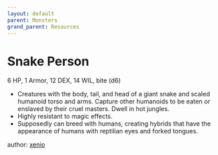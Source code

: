 ```yaml
---
layout: default
parent: Monsters
grand_parent: Resources
---
```


# Snake Person
6 HP, 1 Armor, 12 DEX, 14 WIL, bite (d6)
-   Creatures with the body, tail, and head of a giant snake and scaled
    humanoid torso and arms. Capture other humanoids to be eaten or
    enslaved by their cruel masters. Dwell in hot jungles.
-   Highly resistant to magic effects.
-   Supposedly can breed with humans, creating hybrids that have the
    appearance of humans with reptilian eyes and forked tongues.

author: [xenio](https://xenioinabottle.blogspot.com)
